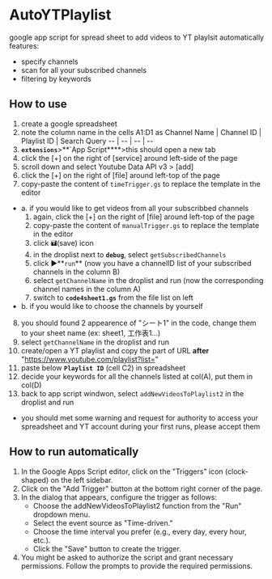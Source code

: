 # AutoYTPlaylist
google app script for spread sheet to add videos to YT playlsit automatically
features:
* specify channels
* scan for all your subscribed channels
* filtering by keywords

## How to use
1. create a google spreadsheet
2. note the column name in the cells A1:D1 as
    Channel Name | Channel ID | Playlist ID | Search Query
    -- | -- | -- | --
3. **`extensions`**>**`App Script****>this should open a new tab
4. click the [+] on the right of [service] around left-side of the page
5. scroll down and select Youtube Data API v3 > [add]
6. click the [+] on the right of [file] around left-top of the page
7. copy-paste the content of `timeTrigger.gs` to replace the template in the editor
- a. if you would like to get videos from all your subscribbed channels
  1. again, click the [+] on the right of [file] around left-top of the page
  2. copy-paste the content of `manualTrigger.gs` to replace the template in the editor
  3. click 🖬(save) icon 
  4. in the droplist next to **`debug`**, select `getSubscribedChannels`
  5. click ▶️**`run`** (now you have a channelID list of your subscribed channels in the column B)
  6. select `getChannelName` in the droplist and run (now the corresponding channel names in the column A)
  7. switch to **`code4sheet1.gs`** from the file list on left
- b. if you would like to choose the channels by yourself

8. you should found 2 appearence of "シート1" in the code, change them to your sheet name (ex: sheet1, 工作表1...)
9. select `getChannelName` in the droplist and run
10. create/open a YT playlist and copy the part of URL **after** "https://www.youtube.com/playlist?list="
11. paste below **`Playlist ID`** (cell C2) in spreadsheet
12. decide your keywords for all the channels listed at col(A), put them in col(D)
13. back to app script windwon, select `addNewVideosToPlaylist2` in the droplist and run

* you should met some warning and request for authority to access your spreadsheet and YT account during your first runs, please accept them 

## How to run automatically

1. In the Google Apps Script editor, click on the "Triggers" icon (clock-shaped) on the left sidebar.
2. Click on the "Add Trigger" button at the bottom right corner of the page.
3. In the dialog that appears, configure the trigger as follows:
    * Choose the addNewVideosToPlaylist2 function from the "Run" dropdown menu.
    * Select the event source as "Time-driven."
    * Choose the time interval you prefer (e.g., every day, every hour, etc.).
    * Click the "Save" button to create the trigger.
4. You might be asked to authorize the script and grant necessary permissions. Follow the prompts to provide the required permissions.
